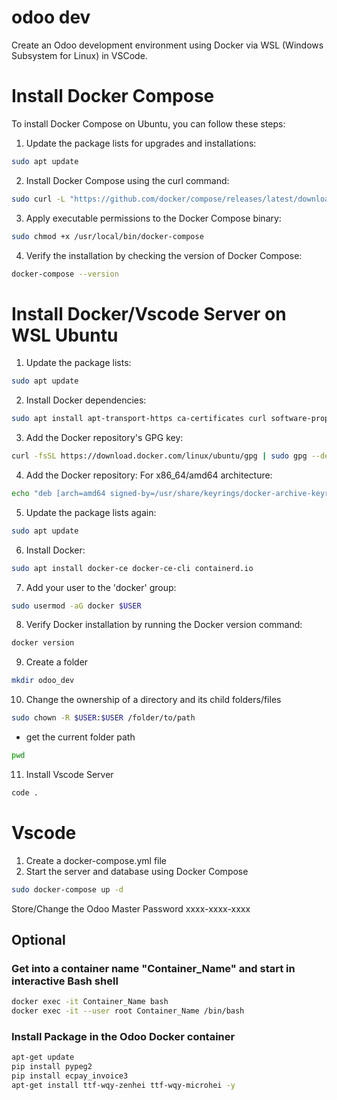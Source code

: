 # odoo dev
Create an Odoo development environment using Docker via WSL (Windows Subsystem for Linux) in VSCode.

# Install Docker Compose
To install Docker Compose on Ubuntu, you can follow these steps:
1. Update the package lists for upgrades and installations:
```sh
sudo apt update
```
2. Install Docker Compose using the curl command:
```sh
sudo curl -L "https://github.com/docker/compose/releases/latest/download/docker-compose-$(uname -s)-$(uname -m)" -o /usr/local/bin/docker-compose
```
3. Apply executable permissions to the Docker Compose binary:
```sh
sudo chmod +x /usr/local/bin/docker-compose
```
4. Verify the installation by checking the version of Docker Compose:
```sh
docker-compose --version
```
# Install Docker/Vscode Server on WSL Ubuntu
1. Update the package lists:
```sh
sudo apt update
```
2. Install Docker dependencies:
```sh
sudo apt install apt-transport-https ca-certificates curl software-properties-common
```
3. Add the Docker repository's GPG key:
```sh
curl -fsSL https://download.docker.com/linux/ubuntu/gpg | sudo gpg --dearmor -o /usr/share/keyrings/docker-archive-keyring.gpg
```
4. Add the Docker repository:
    For x86_64/amd64 architecture:
```sh
echo "deb [arch=amd64 signed-by=/usr/share/keyrings/docker-archive-keyring.gpg] https://download.docker.com/linux/ubuntu $(lsb_release -cs) stable" | sudo tee /etc/apt/sources.list.d/docker.list > /dev/null
```
5. Update the package lists again:
```sh
sudo apt update
```
6. Install Docker:
```sh
sudo apt install docker-ce docker-ce-cli containerd.io
```
7. Add your user to the 'docker' group:
```sh
sudo usermod -aG docker $USER
```
8. Verify Docker installation by running the Docker version command:
```sh
docker version
```
9. Create a folder
```sh
mkdir odoo_dev
```
10. Change the ownership of a directory and its child folders/files
```sh
sudo chown -R $USER:$USER /folder/to/path
```
 - get the current folder path
 ```sh
 pwd
 ```
11. Install Vscode Server
```sh
code .
```
# Vscode
1. Create a docker-compose.yml file
2. Start the server and database using Docker Compose
```sh
sudo docker-compose up -d
```
Store/Change the Odoo Master Password
xxxx-xxxx-xxxx

## Optional
### Get into a container name "Container_Name" and start in interactive Bash shell
```sh
docker exec -it Container_Name bash
docker exec -it --user root Container_Name /bin/bash
```
### Install Package in the Odoo Docker container
```sh
apt-get update
pip install pypeg2
pip install ecpay_invoice3
apt-get install ttf-wqy-zenhei ttf-wqy-microhei -y
```
